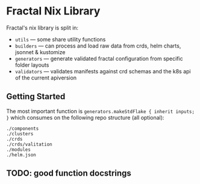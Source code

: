 # Fractal Nix Library

Fractal's nix library is split in:

- `utils` &mdash; some share utility functions
- `builders` &mdash; can process and load raw data from crds, helm charts, jsonnet & kustomize
- `generators` &mdash; generate validated fractal configuration from specific folder layouts
- `validators` &mdash; validates manifests against crd schemas and the k8s api of the current apiversion

## Getting Started

The most important function is `generators.makeStdFlake { inherit inputs; }` which consumes on the following repo structure (all optional):

```console
./components
./clusters
./crds
./crds/valitation
./modules
./helm.json
```

## TODO: good function docstrings
